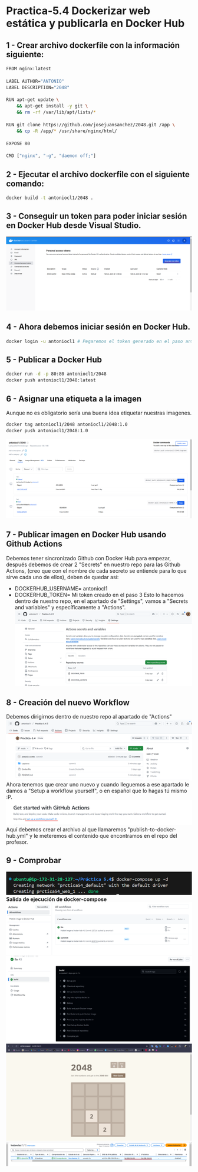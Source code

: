 # Practica-5.4 Dockerizar web estática y publicarla en Docker Hub

## 1 - Crear archivo dockerfile con la información siguiente:
```bash
FROM nginx:latest

LABEL AUTHOR="ANTONIO"
LABEL DESCRIPTION="2048"

RUN apt-get update \
    && apt-get install -y git \
    && rm -rf /var/lib/apt/lists/*

RUN git clone https://github.com/josejuansanchez/2048.git /app \
    && cp -R /app/* /usr/share/nginx/html/

EXPOSE 80

CMD ["nginx", "-g", "daemon off;"]
```

## 2 - Ejecutar el archivo dockerfile con el siguiente comando:
```bash
docker build -t antoniocl1/2048 .
```

## 3 - Conseguir un token para poder iniciar sesión en Docker Hub desde Visual Studio.
![](capturas/token.png)

## 4 - Ahora debemos iniciar sesión en Docker Hub.

```bash
docker login -u antoniocl1 # Pegaremos el token generado en el paso anterior.
```

## 5 - Publicar a Docker Hub

```bash
docker run -d -p 80:80 antoniocl1/2048
docker push antoniocl1/2048:latest
```

## 6 - Asignar una etiqueta a la imagen
Aunque no es obligatorio sería una buena idea etiquetar nuestras imagenes.
```bash
docker tag antoniocl1/2048 antoniocl1/2048:1.0
docker push antoniocl1/2048:1.0
```
![](capturas/tags.png)

## 7 - Publicar imagen en Docker Hub usando Github Actions
Debemos tener sincronizado Github con Docker Hub para empezar, después debemos de crear 2 "Secrets" en nuestro repo para las Github Actions, (creo que con el nombre de cada secreto se entiende para lo que sirve cada uno de ellos), deben de quedar así:
- DOCKERHUB_USERNAME= antoniocl1
- DOCKERHUB_TOKEN= Mi token creado en el paso 3
Esto lo hacemos dentro de nuestro repo, en el apartado de "Settings", vamos a "Secrets and variables" y específicamente a "Actions".
![](capturas/secrets.png)  

## 8 - Creación del nuevo Workflow
Debemos dirigirnos dentro de nuestro repo al apartado de "Actions"
![](capturas/actions.png)
Ahora tenemos que crear uno nuevo y cuando lleguemos a ese apartado le damos a "Setup a workflow yourself", o en español que lo hagas tú mismo :P.
![](capturas/setupworkflow.png)
Aquí debemos crear el archivo al que llamaremos "publish-to-docker-hub.yml" y le meteremos el contenido que encontramos en el repo del profesor.

## 9 - Comprobar
![](capturas/docker-compose.png) **Salida de ejecución de docker-compose**
![](capturas/fin2.png)
![](capturas/build.png)
![](capturas/2048.png)
![](capturas/verificacionip.png)
